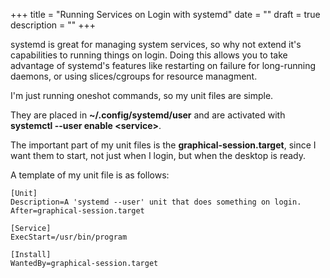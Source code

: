 +++
title = "Running Services on Login with systemd"
date = ""
draft = true
description = ""
+++

systemd is great for managing system services, so why not extend it's capabilities to running things on login. Doing this allows you to take advantage of systemd's features like restarting on failure for long-running daemons, or using slices/cgroups for resource managment.

I'm just running oneshot commands, so my unit files are simple.

They are placed in **~/.config/systemd/user** and are activated with **systemctl --user enable \<service\>**.

The important part of my unit files is the **graphical-session.target**, since I want them to start, not just when I login, but when the desktop is ready.

A template of my unit file is as follows:

```systemd
[Unit]
Description=A 'systemd --user' unit that does something on login.
After=graphical-session.target

[Service]
ExecStart=/usr/bin/program

[Install]
WantedBy=graphical-session.target
```